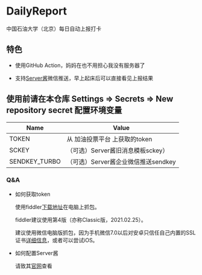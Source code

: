 # DailyReport
中国石油大学（北京）每日自动上报打卡

## 特色

- 使用GitHub Action，妈妈在也不用担心我没有服务器了

- 支持[Server酱](sc.ftqq.com)微信推送，早上起床后可以直接看见上报结果


## 使用前请在本仓库 Settings => Secrets => New repository secret 配置环境变量

|Name |Value|
|---|---|
|TOKEN|从 加油投票平台 上获取的token|
|SCKEY|（可选）Server酱旧消息模板sckey）|
|SENDKEY_TURBO|（可选）Server酱企业微信推送sendkey|

### Q&A

- 如何获取token

  使用fiddler[下载地址](https://www.telerik.com/download/fiddler)在电脑上抓包。
  
  fiddler建议使用第4版（亦称Classic版，2021.02.25）。
  
  建议使用微信电脑版抓包，因为手机微信7.0以后对安卓只信任自己内置的SSL证书[详细信息](https://testerhome.com/topics/17746)，或者可以尝试iOS。
  
- 如何配置Server酱

  请致其[官网](sc.ftqq.com)查看
  

